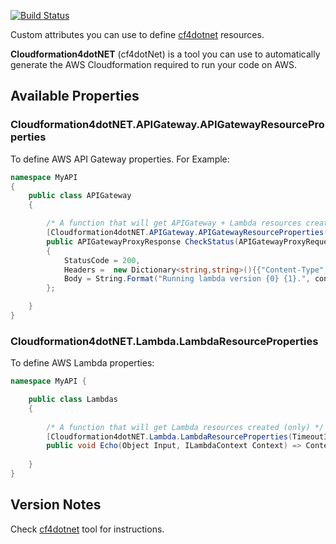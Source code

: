 [![Build Status](https://travis-ci.com/NachoColl/dotnet-cf4dotnet-library.svg?branch=master)](https://travis-ci.com/NachoColl/dotnet-cf4dotnet-library)

Custom attributes you can use to define [cf4dotnet](https://github.com/NachoColl/dotnet-cf4dotnet) resources. 

**Cloudformation4dotNET** (cf4dotNet) is a tool you can use to automatically generate the AWS Cloudformation required to run your code on AWS.

## Available Properties

### Cloudformation4dotNET.APIGateway.APIGatewayResourceProperties

To define AWS API Gateway properties. For Example:

```csharp
namespace MyAPI
{
    public class APIGateway
    {

        /* A function that will get APIGateway + Lambda resources created. */
        [Cloudformation4dotNET.APIGateway.APIGatewayResourceProperties("utils/status", APIKeyRequired=true,  EnableCORS=true, TimeoutInSeconds=2)]
        public APIGatewayProxyResponse CheckStatus(APIGatewayProxyRequest Request, ILambdaContext context) => new APIGatewayProxyResponse
        {
            StatusCode = 200,
            Headers =  new Dictionary<string,string>(){{"Content-Type","text/plain"}},
            Body = String.Format("Running lambda version {0} {1}.", context.FunctionVersion, JsonConvert.SerializeObject(Request?.StageVariables))
        };

    }
}
```

### Cloudformation4dotNET.Lambda.LambdaResourceProperties

To define AWS Lambda properties: 

```csharp
namespace MyAPI {

    public class Lambdas
    {
        
        /* A function that will get Lambda resources created (only) */
        [Cloudformation4dotNET.Lambda.LambdaResourceProperties(TimeoutInSeconds=20)]
        public void Echo(Object Input, ILambdaContext Context) => Context?.Logger?.Log(JsonConvert.SerializeObject(Input));
        
    }
}
```

## Version Notes 

Check [cf4dotnet](https://github.com/NachoColl/dotnet-cf4dotnet) tool for instructions.
